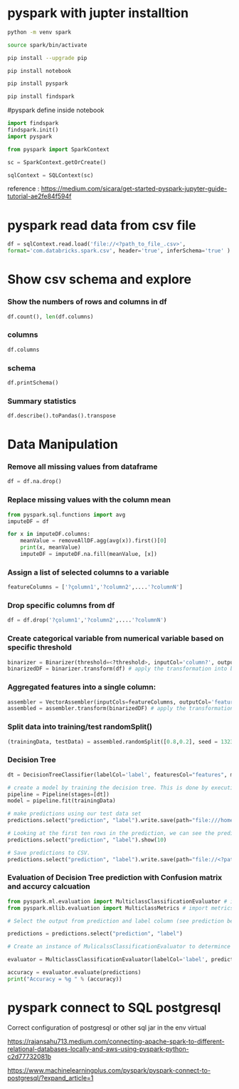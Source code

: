 # pyspark with jupter installtion

```bash
python -m venv spark
```

```bash
source spark/bin/activate
```

```bash
pip install --upgrade pip 
```

```bash
pip install notebook
```


```bash
pip install pyspark
```


```bash
pip install findspark
```

#pyspark define inside notebook 


```python
import findspark
findspark.init()
import pyspark

from pyspark import SparkContext

sc = SparkContext.getOrCreate()

sqlContext = SQLContext(sc)
```
reference : https://medium.com/sicara/get-started-pyspark-jupyter-guide-tutorial-ae2fe84f594f

# pyspark read data from csv file

```python
df = sqlContext.read.load('file://<?path_to_file_.csv>',
format='com.databricks.spark.csv', header='true', inferSchema='true' )
````

# Show csv schema and explore 

### Show the numbers of rows and columns in df

```python
df.count(), len(df.columns)
```

### columns 

```python
df.columns
```
### schema

```python
df.printSchema()
```

### Summary statistics 

```python
df.describe().toPandas().transpose
```

# Data Manipulation 

### Remove all missing values from dataframe

```python
df = df.na.drop()
```

### Replace missing values with the column mean

```python
from pyspark.sql.functions import avg
imputeDF = df

for x in imputeDF.columns:
    meanValue = removeAllDF.agg(avg(x)).first()[0]
    print(x, meanValue)
    imputeDF = imputeDF.na.fill(meanValue, [x])
```

### Assign a list of selected columns to a variable 

```python
featureColumns = ['?çolumn1','?column2',....'?columnN']
```

### Drop specific columns from df
```python
df = df.drop('?çolumn1','?column2',....'?columnN')
```

### Create categorical variable from numerical variable based on specific threshold

```python
binarizer = Binarizer(threshold=<?threshold>, inputCol='column?', outputCol='label')
binarizedDF = binarizer.transform(df) # apply the transformation into binarizedDF 
```
### Aggregated features into a single column: 

```python
assembler = VectorAssembler(inputCols=featureColumns, outputCol='features') # featureColumns is the list of selected columns from before, see assign specific columns to a variable
assembled = assembler.transform(binarizedDF) # apply the transformation into assembled 
```

### Split data into training/test randomSplit()

```python
(trainingData, testData) = assembled.randomSplit([0.8,0.2], seed = 13234) #assembled is the dataframe, 0.8 and 0.2 are the ration between training to test, seed usually is not specified unless needed to be used again. 
```

### Decision Tree 

```python
dt = DecisionTreeClassifier(labelCol='label', featuresCol="features", maxDepth=5, minInstancesPerNode=20, impurity='gini') # The labelCol argument is the column we are trying to predict, featuresCol specifies the aggregated features column, maxDepth is stopping criterion for tree induction based on maximum depth of tree, minInstancesPerNode is stopping criterion for tree induction based on minimum number of samples in a node, and impurity is the impurity measure used to split nodes.

# create a model by training the decision tree. This is done by executing it in a Pipeline
pipeline = Pipeline(stages=[dt]) 
model = pipeline.fit(trainingData)

# make predictions using our test data set
predictions.select("prediction", "label").write.save(path="file:///home/osboxes/Downloads/coursera/big-data-4/predictions.csv", format='com.databricks.spark.csv', header='true') 

# Looking at the first ten rows in the prediction, we can see the prediction matches the input:
predictions.select("prediction", "label").show(10)

# Save predictions to CSV.
predictions.select("prediction", "label").write.save(path="file://<?path>/predictions.csv", format='com.databricks.spark.csv', header='true')

```
### Evaluation of Decision Tree prediction with Confusion matrix and accurcy calcuation

```python
from pyspark.ml.evaluation import MulticlassClassificationEvaluator # import evaluator
from pyspark.mllib.evaluation import MulticlassMetrics # import metrics for confusion matrix

# Select the output from prediction and label column (see prediction before) from the df and assign it in predictions variable

predictions = predictions.select("prediction", "label")

# Create an instance of MulicalssClassificationEvaluator to determince accuracy of predictions

evaluator = MulticlassClassificationEvaluator(labelCol='label', predictionCol="prediction", metricName="weightedPrecision")  #first two argument specify the names of the label and prediction columns, and the third argument specifies that we want a weighted precision.

accuracy = evaluator.evaluate(predictions)
print("Accuracy = %g " % (accuracy))

```



# pyspark connect to SQL postgresql

Correct configuration of postgresql or other sql jar in the env virtual 

https://rajansahu713.medium.com/connecting-apache-spark-to-different-relational-databases-locally-and-aws-using-pyspark-python-c2d77732081b

https://www.machinelearningplus.com/pyspark/pyspark-connect-to-postgresql/?expand_article=1
